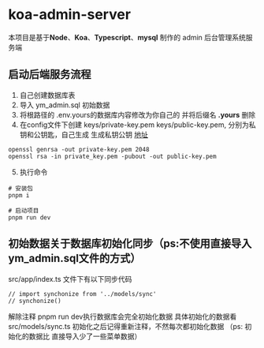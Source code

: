 # koa-admin-server

本项目是基于**Node**、**Koa**、**Typescript**、**mysql** 制作的 admin 后台管理系统服务端

## 启动后端服务流程

1. 自己创建数据库表
2. 导入 ym_admin.sql 初始数据
3. 将根路径的 .env.yours的数据库内容修改为你自己的 并将后缀名 **.yours** 删除
4. 在config文件下创建 keys/private-key.pem  keys/public-key.pem, 分别为私钥和公钥匙，自己生成
     生成私钥公钥  [地址](https://blog.csdn.net/qq_41768644/article/details/140533819) 
```shell
openssl genrsa -out private-key.pem 2048
openssl rsa -in private_key.pem -pubout -out public-key.pem
```
5. 执行命令
```shell
# 安装包
pnpm i

# 启动项目
pnpm run dev
```

##  初始数据关于数据库初始化同步（ps:不使用直接导入 ym_admin.sql文件的方式）
src/app/index.ts 文件下有以下同步代码

```
// import synchonize from '../models/sync'
// synchonize()
```
解除注释
pnpm run dev执行数据库会完全初始化数据
具体初始化的数据看 src/models/sync.ts
初始化之后记得重新注释，不然每次都初始化数据
（ps: 初始化的数据比 直接导入少了一些菜单数据）

